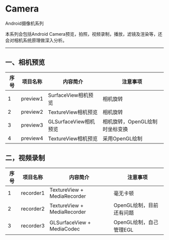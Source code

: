 # Camera

Android摄像机系列

本系列会包括Android Camera预览，拍照，视频录制，播放，滤镜及渲染等，还会对相机系统原理做深入分析。

------

## **一、相机预览**

|序号|项目名称|内容简介|注意事项|
|--- |-------|-------|-------|
|1|preview1|SurfaceView相机预览|相机旋转|
|2|preview2|TextureView相机预览|相机旋转|
|3|preview3|GLSurfaceView相机预览|相机旋转，OpenGL绘制时坐标变换|
|4|preview4|TextureView相机预览|采用OpenGL绘制|

## **二，视频录制**

|序号|项目名称|内容简介|注意事项|
|--- |-------|-------|-------|
|1|recorder1|TextureView + MediaRecorder|毫无卡顿|
|2|recorder2|TextureView + MediaRecorder|OpenGL绘制，目前还有问题|
|3|recorder3|GLSurfaceView + MediaCodec|OpenGL绘制，自己管理EGL|

